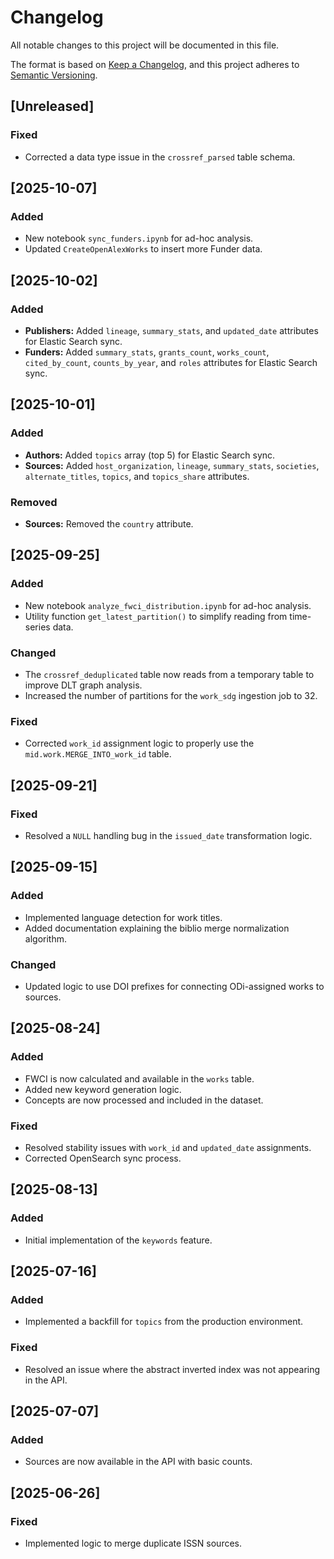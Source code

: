 # Changelog

All notable changes to this project will be documented in this file.

The format is based on [Keep a Changelog](https://keepachangelog.com/en/1.0.0/),
and this project adheres to [Semantic Versioning](https://semver.org/spec/v2.0.0.html).

## [Unreleased]

### Fixed

* Corrected a data type issue in the `crossref_parsed` table schema.

## [2025-10-07]

### Added

* New notebook `sync_funders.ipynb` for ad-hoc analysis.
* Updated `CreateOpenAlexWorks` to insert more Funder data.

## [2025-10-02]

### Added

* **Publishers:** Added `lineage`, `summary_stats`, and `updated_date` attributes for Elastic Search sync.
* **Funders:** Added `summary_stats`, `grants_count`, `works_count`, `cited_by_count`, `counts_by_year`, and `roles` attributes for Elastic Search sync.

## [2025-10-01]

### Added

* **Authors:** Added `topics` array (top 5) for Elastic Search sync.
* **Sources:** Added `host_organization`, `lineage`, `summary_stats`, `societies`, `alternate_titles`, `topics`, and `topics_share` attributes.

### Removed

* **Sources:** Removed the `country` attribute.

## [2025-09-25]

### Added

* New notebook `analyze_fwci_distribution.ipynb` for ad-hoc analysis.
* Utility function `get_latest_partition()` to simplify reading from time-series data.

### Changed

* The `crossref_deduplicated` table now reads from a temporary table to improve DLT graph analysis.
* Increased the number of partitions for the `work_sdg` ingestion job to 32.

### Fixed

* Corrected `work_id` assignment logic to properly use the `mid.work.MERGE_INTO_work_id` table.

## [2025-09-21]

### Fixed

* Resolved a `NULL` handling bug in the `issued_date` transformation logic.

## [2025-09-15]

### Added

* Implemented language detection for work titles.
* Added documentation explaining the biblio merge normalization algorithm.

### Changed

* Updated logic to use DOI prefixes for connecting ODi-assigned works to sources.

## [2025-08-24]

### Added

* FWCI is now calculated and available in the `works` table.
* Added new keyword generation logic.
* Concepts are now processed and included in the dataset.

### Fixed

* Resolved stability issues with `work_id` and `updated_date` assignments.
* Corrected OpenSearch sync process.

## [2025-08-13]

### Added

* Initial implementation of the `keywords` feature.

## [2025-07-16]

### Added

* Implemented a backfill for `topics` from the production environment.

### Fixed

* Resolved an issue where the abstract inverted index was not appearing in the API.

## [2025-07-07]

### Added

* Sources are now available in the API with basic counts.

## [2025-06-26]

### Fixed

* Implemented logic to merge duplicate ISSN sources.

